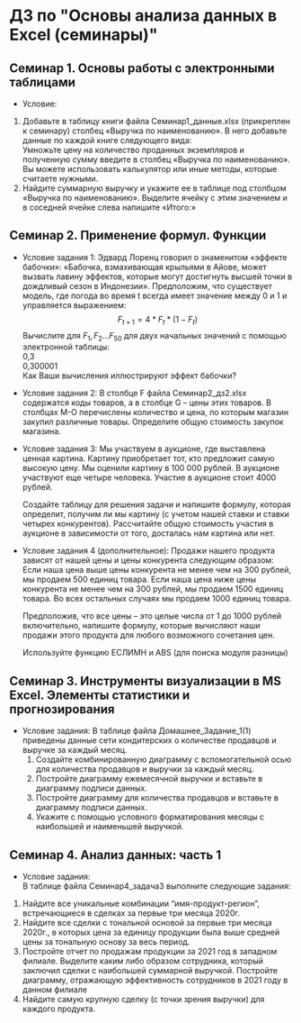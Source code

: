 # ДЗ по "Основы анализа данных в Excel (семинары)"

## Семинар 1. Основы работы с электронными таблицами

- Условие:  
1. Добавьте в таблицу книги файла Семинар1_данные.xlsx (прикреплен к семинару) столбец «Выручка по наименованию». В него добавьте данные по каждой книге следующего вида:  
Умножьте цену на количество проданных экземпляров и полученную сумму введите в столбец «Выручка по наименованию». Вы можете использовать калькулятор или иные методы, которые считаете нужными.
2. Найдите суммарную выручку и укажите ее в таблице под столбцом «Выручка по наименованию». Выделите ячейку с этим значением и в соседней ячейке слева напишите «Итого:»   

## Семинар 2. Применение формул. Функции

- Условие задания 1: Эдвард Лоренц говорил о знаменитом «эффекте бабочки»: «Бабочка, взмахивающая крыльями в Айове, может вызвать лавину эффектов, которые могут достигнуть высшей точки в дождливый сезон в Индонезии».
Предположим, что существует модель, где погода во время t всегда имеет значение между 0 и 1 и управляется выражением: $$F_{t + 1} = 4 * F_{t} * (1 - F_{t})$$ Вычислите для $F_1, F_2...F_{50}$ для двух начальных значений с помощью электронной таблицы:  
0,3  
0,300001  
Как Ваши вычисления иллюстрируют эффект бабочки?   

- Условие задания 2: В столбце F файла Cеминар2_дз2.xlsx содержатся коды товаров, а в столбце G – цены этих товаров. В столбцах М-О перечислены количество и цена, по которым магазин закупил различные товары. Определите общую стоимость закупок магазина.

- Условие задания 3: Мы участвуем в аукционе, где выставлена ценная картина. Картину приобретает тот, кто предложит самую высокую цену. Мы оценили картину в 100 000 рублей. В аукционе участвуют еще четыре человека. Участие в аукционе стоит 4000 рублей.  

    Создайте таблицу для решения задачи и напишите формулу, которая определит, получим ли мы картину (с учетом нашей ставки и ставки четырех конкурентов). 
    Рассчитайте общую стоимость участия в аукционе в зависимости от того, досталась нам картина или нет.

- Условие задания 4 (дополнительное):
Продажи нашего продукта зависят от нашей цены и цены конкурента следующим образом:
Если наша цена выше цены конкурента не менее чем на 300 рублей, мы продаем 500 единиц товара.
Если наша цена ниже цены конкурента не менее чем на 300 рублей, мы продаем 1500 единиц товара. Во всех остальных случаях мы продаем 1000 единиц товара.  

    Предположив, что все цены – это целые числа от 1 до 1000 рублей включительно, напишите формулу, которые вычисляют наши продажи этого продукта для любого возможного сочетания цен.  

    Используйте функцию ЕСЛИМН и ABS (для поиска модуля разницы)

## Семинар 3. Инструменты визуализации в MS Excel. Элементы статистики и прогнозирования

- Условие задания: В таблице файла Домашнее_Задание_1(1) приведены данные сети кондитерских о количестве продавцов и выручке за каждый месяц.  
    1. Создайте комбинированную диаграмму с вспомогательной осью для количества продавцов и выручки за каждый месяц.  
    2. Постройте диаграмму ежемесячной выручки и вставьте в диаграмму подписи данных.  
    3. Постройте диаграмму для количества продавцов и вставьте в диаграмму подписи данных.
    4. Укажите с помощью условного форматирования месяцы с наибольшей и наименьшей выручкой.

## Семинар 4. Анализ данных: часть 1  

- Условие задания:  
В таблице файла Семинар4_задача3 выполните следующие задания:  
1. Найдите все уникальные комбинации “имя-продукт-регион”, встречающиеся в сделках за первые три месяца 2020г.  
2. Найдите все сделки с тональной основой за первые три месяца 2020г., в которых цена за единицу продукции была выше средней цены за тональную основу за весь период.  
3. Постройте отчет по продажам продукции за 2021 год в западном филиале. Выделите каким либо образом сотрудника, который заключил сделки с наибольшей суммарной выручкой.  Постройте диаграмму, отражающую эффективность сотрудников в 2021 году в данном филиале  
4. Найдите самую крупную сделку (с точки зрения выручки) для каждого продукта.